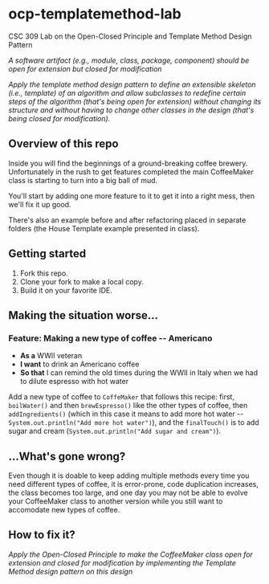 # ocp-templatemethod-lab
CSC 309 Lab on the Open-Closed Principle and Template Method Design Pattern

*A software artifact (e.g., module, class, package, component) should be open for extension but closed for modification*

*Apply the template method design pattern to define an extensible skeleton (i.e., template) of an algorithm and allow subclasses to redefine certain steps of the algorithm (that's being open for extension) without changing its structure and without having to change other classes in the design (that's being closed for modification).*

## Overview of this repo

Inside you will find the beginnings of a ground-breaking coffee brewery. Unfortunately in the rush to get features completed the main CoffeeMaker class is starting to turn into a big ball of mud.

You'll start by adding one more feature to it to get it into a right mess, then we'll fix it up good.

There's also an example before and after refactoring placed in separate folders (the House Template example presented in class).

## Getting started

1. Fork this repo.
2. Clone your fork to make a local copy.
2. Build it on your favorite IDE.

## Making the situation worse...

### Feature: Making a new type of coffee -- Americano

* **As a** WWII veteran
* **I want** to drink an Americano coffee
* **So that** I can remind the old times during the WWII in Italy when we had to dilute espresso with hot water

Add a new type of coffee to ```CoffeMaker``` that follows this recipe: first, ```boilWater()``` and then ```brewEspresso()``` like the other types of coffee, then ```addIngredients()``` (which in this case it means to add more hot water -- ```System.out.println("Add more hot water")```), and the ```finalTouch()``` is to add sugar and cream (```System.out.println("Add sugar and cream")```).

## ...What's gone wrong?

Even though it is doable to keep adding multiple methods every time you need different types of coffee, it is error-prone, code duplication increases, the class becomes too large, and one day you may not be able to evolve your CoffeeMaker class to another version while you still want to accomodate new types of coffee.

## How to fix it?

*Apply the Open-Closed Principle to make the CoffeeMaker class open for extension and closed for modification by implementing the Template Method design pattern on this design*
